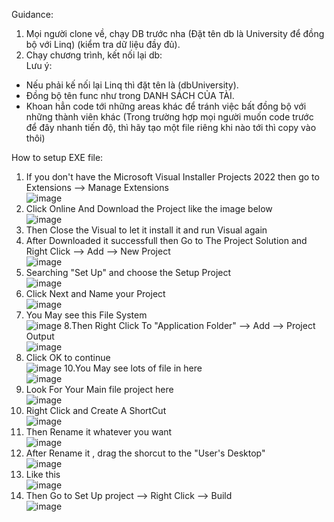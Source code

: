 Guidance:</br>
1. Mọi người clone về, chạy DB trước nha (Đặt tên db là University để đồng bộ với Linq) (kiểm tra dữ liệu đầy đủ).</br>
2. Chạy chương trình, kết nối lại db:</br>
Lưu ý:</br>
+ Nếu phải kế nối lại Linq thì đặt tên là (dbUniversity).</br>
+ Đồng bộ tên func như trong DANH SÁCH CỦA TÀI.</br>
+ Khoan hẳn code tới những areas khác để tránh việc bất đồng bộ với những thành viên khác (Trong trường hợp mọi người muốn code trước để đây nhanh tiến độ, thì hãy tạo một file riêng khi nào tới thì copy vào thôi)




How to setup EXE file:

1. If you don't have the Microsoft Visual Installer Projects 2022 then go to Extensions --> Manage Extensions</br>
   ![image](https://github.com/NAK2021/Window-Programming/assets/94731256/901df579-e705-49f0-9f73-b8a0c3ed35c3)
2. Click Online And Download the Project like the image below</br>
   ![image](https://github.com/NAK2021/Window-Programming/assets/94731256/6754b0e4-46e9-47ad-a116-e7bc40b5573a)
3. Then Close the Visual to let it install it and run Visual again
4. After Downloaded it successfull then Go to The Project Solution and Right Click --> Add --> New Project</br>
![image](https://github.com/NAK2021/Window-Programming/assets/94731256/895f5c5b-cba9-41ff-a569-1499a5bba386)
5. Searching "Set Up" and choose the Setup Project</br>
![image](https://github.com/NAK2021/Window-Programming/assets/94731256/314ff12e-6a53-4e94-b94c-44bea4f25a35)
6. Click Next and Name your Project </br>
![image](https://github.com/NAK2021/Window-Programming/assets/94731256/6b8055a5-a0f3-413a-b0c0-8943adbe5e24)
7. You May see this File System</br>
![image](https://github.com/NAK2021/Window-Programming/assets/94731256/f6b28e56-abce-4f47-95db-be7b90eeffe9)
8.Then Right Click To "Application Folder" --> Add --> Project Output</br>
![image](https://github.com/NAK2021/Window-Programming/assets/94731256/3c9fc60a-1f10-4c0c-a47b-58999a0b6198)
9. Click OK to continue</br>
![image](https://github.com/NAK2021/Window-Programming/assets/94731256/36d46506-90cf-4cca-810b-63ec60efb01d)
10.You May see lots of file in here</br>
   ![image](https://github.com/NAK2021/Window-Programming/assets/94731256/33289185-6b11-46dc-b5aa-beafd2ee970a)
11. Look For Your Main file project here</br>
 ![image](https://github.com/NAK2021/Window-Programming/assets/94731256/8e750bea-fb7d-41e2-88fa-3d69050b044a)
12. Right Click and Create A ShortCut</br>
![image](https://github.com/NAK2021/Window-Programming/assets/94731256/47f67374-b1d8-4e73-893c-b00c435ae000)
13. Then Rename it whatever you want</br>
![image](https://github.com/NAK2021/Window-Programming/assets/94731256/b56544ac-6758-4d52-b7f9-63c5e5d1cd9f)
14. After Rename it , drag the shorcut to the "User's Desktop"</br>
![image](https://github.com/NAK2021/Window-Programming/assets/94731256/216cb0e8-9cb5-444d-bb66-adad6a36a73c)
15. Like this</br>
![image](https://github.com/NAK2021/Window-Programming/assets/94731256/c567aeea-311e-4a1a-a76a-dcaab5db3a90)
16. Then Go to Set Up project --> Right Click --> Build</br>
![image](https://github.com/NAK2021/Window-Programming/assets/94731256/6d4d6ec3-791f-4658-b3a8-345ffe0c4fe5)




